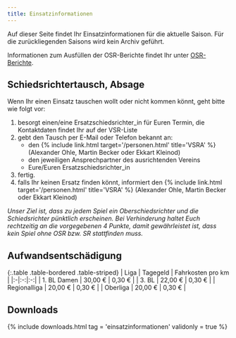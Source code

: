 ```yaml
---
title: Einsatzinformationen
---
```


Auf dieser Seite findet Ihr Einsatzinformationen für die aktuelle Saison. Für die zurückliegenden Saisons wird kein Archiv geführt.

Informationen zum Ausfüllen der OSR-Berichte findet Ihr unter [OSR-Berichte](osr-berichte.html).


## Schiedsrichtertausch, Absage

Wenn Ihr einen Einsatz tauschen wollt oder nicht kommen könnt, geht bitte wie folgt vor:

1. besorgt einen/eine Ersatzschiedsrichter_in für Euren Termin, die Kontaktdaten findet Ihr auf der VSR-Liste
2. gebt den Tausch per E-Mail oder Telefon bekannt an:
	- den {% include link.html target='/personen.html' title='VSRA' %} (Alexander Ohle, Martin Becker oder Ekkart Kleinod)
	- den jeweiligen Ansprechpartner des ausrichtenden Vereins
	- Eure/Euren Ersatzschiedsrichter_in
3. fertig.
4. falls Ihr keinen Ersatz finden könnt, informiert den {% include link.html target='/personen.html' title='VSRA' %} (Alexander Ohle, Martin Becker oder Ekkart Kleinod)

*Unser Ziel ist, dass zu jedem Spiel ein Oberschiedsrichter und die Schiedsrichter pünktlich erscheinen. Bei Verhinderung haltet Euch rechtzeitig an die vorgegebenen 4 Punkte, damit gewährleistet ist, dass kein Spiel ohne OSR bzw. SR stattfinden muss.*


## Aufwandsentschädigung

{:.table .table-bordered .table-striped}
| Liga | Tagegeld | Fahrkosten pro km |
|:-|:-:|:-:|
| 1. BL Damen | 30,00 € | 0,30 € |
| 3. BL | 22,00 € | 0,30 € |
| Regionalliga | 20,00 € | 0,30 € |
| Oberliga | 20,00 € | 0,30 € |


## Downloads

{% include downloads.html tag = 'einsatzinformationen' validonly = true %}
